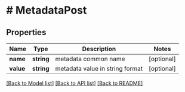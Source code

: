 # # MetadataPost

## Properties

Name | Type | Description | Notes
------------ | ------------- | ------------- | -------------
**name** | **string** | metadata common name | [optional] 
**value** | **string** | metadata value in string format | [optional] 

[[Back to Model list]](../../README.md#documentation-for-models) [[Back to API list]](../../README.md#documentation-for-api-endpoints) [[Back to README]](../../README.md)


